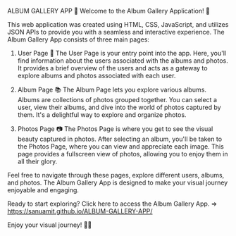 ALBUM GALLERY APP 📸
Welcome to the Album Gallery Application! 🚀

This web application was created using HTML, CSS, JavaScript, and utilizes JSON APIs to provide you with a seamless and interactive experience. The Album Gallery App consists of three main pages:

1. User Page 🧑
The User Page is your entry point into the app. Here, you'll find information about the users associated with the albums and photos. It provides a brief overview of the users and acts as a gateway to explore albums and photos associated with each user.


2. Album Page 📚
The Album Page lets you explore various albums. Albums are collections of photos grouped together. You can select a user, view their albums, and dive into the world of photos captured by them. It's a delightful way to explore and organize photos.


3. Photos Page 📷
The Photos Page is where you get to see the visual beauty captured in photos. After selecting an album, you'll be taken to the Photos Page, where you can view and appreciate each image. This page provides a fullscreen view of photos, allowing you to enjoy them in all their glory.


Feel free to navigate through these pages, explore different users, albums, and photos. The Album Gallery App is designed to make your visual journey enjoyable and engaging.

Ready to start exploring? Click here to access the Album Gallery App. => https://sanuamit.github.io/ALBUM-GALLERY-APP/

Enjoy your visual journey! 📸✨
